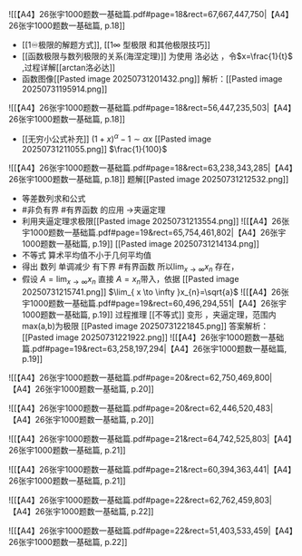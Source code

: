 ![[【A4】26张宇1000题数一基础篇.pdf#page=18&rect=67,667,447,750|【A4】26张宇1000题数一基础篇, p.18]]
- [[1♾️极限的解题方式]], [[1∞ 型极限 和其他极限技巧]] 
- [[函数极限与数列极限的关系(海涅定理)]]  为使用 洛必达 ，令$x=\frac{1}{t}$ ,过程详解[[arctan洛必达]]
- 函数图像[[Pasted image 20250731201432.png]]
解析：[[Pasted image 20250731195914.png]]

![[【A4】26张宇1000题数一基础篇.pdf#page=18&rect=56,447,235,503|【A4】26张宇1000题数一基础篇, p.18]]
-  [[无穷小公式补充]] $(1+x)^\alpha - 1 \sim \alpha x$
[[Pasted image 20250731211055.png]]
$\frac{1}{100}$


![[【A4】26张宇1000题数一基础篇.pdf#page=18&rect=63,238,343,285|【A4】26张宇1000题数一基础篇, p.18]]
题解[[Pasted image 20250731212532.png]]
- 等差数列求和公式
- #非负有界 #有界函数 的应用 ->夹逼定理
- 利用夹逼定理求极限[[Pasted image 20250731213554.png]]
![[【A4】26张宇1000题数一基础篇.pdf#page=19&rect=65,754,461,802|【A4】26张宇1000题数一基础篇, p.19]]
[[Pasted image 20250731214134.png]]
- 不等式  算术平均值不小于几何平均值
- 得出 数列 单调减少 有下界 #有界函数 所以$\lim_{ x \to \infty }x_{n}$ 存在，
- 假设 $A=\lim_{ x \to \infty }x_{n}$ 直接 $A=x_{n}$带入，依据 [[Pasted image 20250731215741.png]]
$\lim_{ x \to \infty }x_{n}=\sqrt{a}$ 
![[【A4】26张宇1000题数一基础篇.pdf#page=19&rect=60,496,294,551|【A4】26张宇1000题数一基础篇, p.19]]
过程推理 [[不等式]]  变形 ，夹逼定理，范围内max(a,b)为极限 [[Pasted image 20250731221845.png]]
答案解析：[[Pasted image 20250731221922.png]]
![[【A4】26张宇1000题数一基础篇.pdf#page=19&rect=63,258,197,294|【A4】26张宇1000题数一基础篇, p.19]] 



![[【A4】26张宇1000题数一基础篇.pdf#page=20&rect=62,750,469,800|【A4】26张宇1000题数一基础篇, p.20]]



![[【A4】26张宇1000题数一基础篇.pdf#page=20&rect=62,446,520,483|【A4】26张宇1000题数一基础篇, p.20]]



![[【A4】26张宇1000题数一基础篇.pdf#page=21&rect=64,742,525,803|【A4】26张宇1000题数一基础篇, p.21]]



![[【A4】26张宇1000题数一基础篇.pdf#page=21&rect=60,394,363,441|【A4】26张宇1000题数一基础篇, p.21]]



![[【A4】26张宇1000题数一基础篇.pdf#page=22&rect=62,762,459,803|【A4】26张宇1000题数一基础篇, p.22]]



![[【A4】26张宇1000题数一基础篇.pdf#page=22&rect=51,403,533,459|【A4】26张宇1000题数一基础篇, p.22]]

